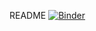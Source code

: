 README
[![Binder](https://mybinder.org/badge_logo.svg)](https://mybinder.org/v2/gh/Deff17/Sensitivity_Analysis/master)